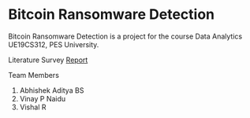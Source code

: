 # Bitcoin Ransomware Detection

Bitcoin Ransomware Detection is a project for the course Data Analytics UE19CS312, PES University.

Literature Survey [Report](https://drive.google.com/file/d/11vb0aNbmLAiJf4WmARSgy5_DmnAvYWKn/view?usp=sharing)

Team Members

1. Abhishek Aditya BS
2. Vinay P Naidu
3. Vishal R

